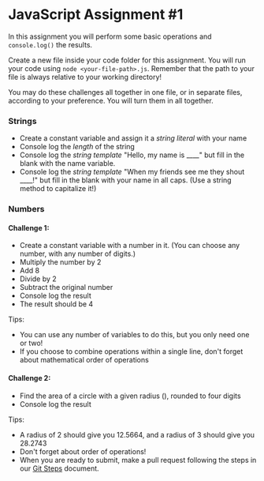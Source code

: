 # JavaScript Assignment #1

In this assignment you will perform some basic operations and `console.log()` the results.

Create a new file inside your code folder for this assignment. You will run your code using `node <your-file-path>.js`. Remember that the path to your file is always relative to your working directory!

You may do these challenges all together in one file, or in separate files, according to your preference. You will turn them in all together.

### Strings

-   Create a constant variable and assign it a _string literal_ with your name
-   Console log the _length_ of the string
-   Console log the _string template_ "Hello, my name is \_\_\_\_" but fill in the blank with the name variable.
-   Console log the _string template_ "When my friends see me they shout \_\_\_\_!" but fill in the blank with your name in all caps. (Use a string method to capitalize it!)

### Numbers

#### Challenge 1:

-   Create a constant variable with a number in it. (You can choose any number, with any number of digits.)
-   Multiply the number by 2
-   Add 8
-   Divide by 2
-   Subtract the original number
-   Console log the result
-   The result should be 4

Tips:

-   You can use any number of variables to do this, but you only need one or two!
-   If you choose to combine operations within a single line, don't forget about mathematical order of operations

#### Challenge 2:

-   Find the area of a circle with a given radius (), rounded to four digits
-   Console log the result

Tips:

-   A radius of 2 should give you 12.5664, and a radius of 3 should give you 28.2743
-   Don't forget about order of operations!
-   When you are ready to submit, make a pull request following the steps in our [Git Steps](../../../git-steps.md) document.
